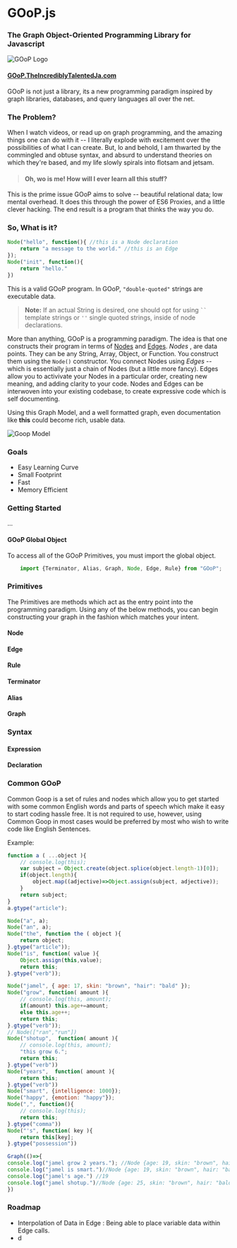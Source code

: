 # GOoP.js
### The Graph Object-Oriented Programming Library for Javascript
![GOoP Logo][logo]

#### [GOoP.TheIncrediblyTalentedJa.com](http://goop.theincrediblytalentedja.com)

GOoP is not just a library, its a new programming paradigm inspired by graph libraries, databases, and query languages all over the net.

### The Problem?
When I watch videos, or read up on graph programming, and the amazing things one can do with it -- I literally explode with excitement over the possibilities of what I can create. But, lo and behold, I am thwarted by the commingled and obtuse syntax, and absurd to understand theories on which they're based, and my life slowly spirals into flotsam and jetsam.

> #### Oh, wo is me! How will I ever learn all this stuff?

This is the prime issue GOoP aims to solve -- beautiful relational data; low mental overhead.  It does this through the power of ES6 Proxies, and a little clever hacking. The end result is a program that thinks the way you do.
### So, What is it?
```javascript
Node("hello", function(){ //this is a Node declaration
    return "a message to the world." //this is an Edge
});
Node("init", function(){
    return "hello."
})
```
This is a valid GOoP program. In GOoP, `"double-quoted"` strings are executable data.

> **Note:** If  an actual String is desired, one should opt for using ` `` `  template strings or `''` single quoted strings, inside of node declarations.  

More than anything, GOoP is a programming paradigm. The idea is that one constructs their program in terms of [Nodes](#nodes) and [Edges](#edges). *Nodes*  , are data points. They can be any String, Array, Object, or Function. You construct them using the `Node()` constructor. You connect Nodes using  *Edges* -- which is essentially just a chain of Nodes (but a little more fancy).  Edges allow you to activivate your Nodes in a particular order, creating new meaning, and adding clarity to your code. Nodes and Edges can be interwoven into your existing codebase, to create expressive code which is self documenting.

Using this Graph Model, and a well formatted graph, even documentation like **this** could become rich, usable data.   

![Goop Model][Model]
### Goals
* Easy Learning Curve
* Small Footprint
* Fast
* Memory Efficient

### Getting Started
...
#### GOoP Global Object
To access all of the GOoP Primitives, you must import the global object.
```javascript
    import {Terminator, Alias, Graph, Node, Edge, Rule} from "GOoP";
```

### Primitives
The Primitives are methods which act as the entry point into the programming  paradigm. Using any of the below methods, you can begin constructing your graph in the fashion which matches your intent.

#### Node
#### Edge
#### Rule
#### Terminator
#### Alias
#### Graph

### Syntax
#### Expression
#### Declaration


### Common GOoP
Common Goop is a set of rules and nodes which allow you to get started with some common English words and parts of speech which make it easy to start coding hassle free. It is not required to use, however, using Common Goop in most cases would be preferred by most who wish to write code like English Sentences.

Example:
```javascript
function a ( ...object ){
    // console.log(this);
    var subject = Object.create(object.splice(object.length-1)[0]);
    if(object.length){
        object.map((adjective)=>Object.assign(subject, adjective));
    }
    return subject;
}
a.gtype("article");

Node("a", a);
Node("an", a);
Node("the", function the ( object ){
    return object;
}.gtype("article"));
Node("is", function( value ){
    Object.assign(this,value);
    return this;
}.gtype("verb"));

Node("jamel", { age: 17, skin: "brown", "hair": "bald" });
Node("grow", function( amount ){
    // console.log(this, amount);
    if(amount) this.age+=amount;
    else this.age++;
    return this;
}.gtype("verb"));
// Node(["ran","run"])
Node("shotup",  function( amount ){
    // console.log(this, amount);
    "this grow 6.";
    return this;
}.gtype("verb"))
Node("years",  function( amount ){
    return this;
}.gtype("verb"))
Node("smart", {intelligence: 1000});
Node("happy", {emotion: "happy"});
Node(",", function(){
    // console.log(this);
    return this;
}.gtype("comma"))
Node("'s", function( key ){
    return this[key];
}.gtype("possession"))

Graph(()=>{
console.log("jamel grow 2 years."); //Node {age: 19, skin: "brown", hair: "bald", __records: Array[3]}
console.log("jamel is smart.")//Node {age: 19, skin: "brown", hair: "bald", __records: Array[3], intelligence: 1000}
console.log("jamel's age.") //19
console.log("jamel shotup.")//Node {age: 25, skin: "brown", hair: "bald", __records: Array[3], intelligence: 1000}
})
```
### Roadmap
*  Interpolation of Data in Edge : Being able to place variable data within Edge calls.
* d

[logo]: ./goop.logo.png
[Model]:  ./Goop-Interface.png
